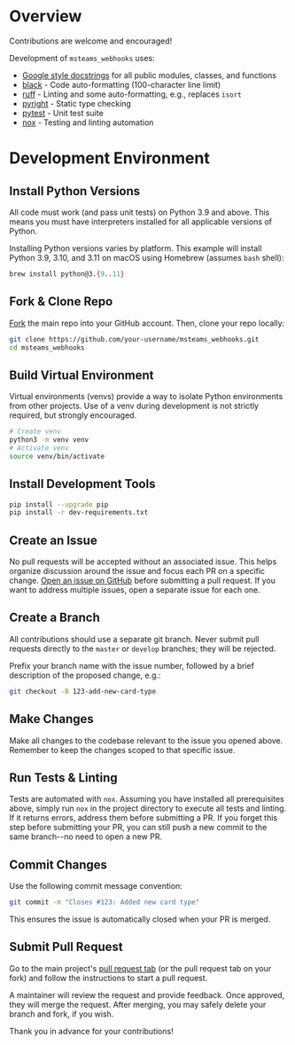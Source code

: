 
# Overview

Contributions are welcome and encouraged!

Development of `msteams_webhooks` uses:

* [Google style docstrings](https://google.github.io/styleguide/pyguide.html#38-comments-and-docstrings) for all public modules, classes, and functions
* [black](https://github.com/psf/black) - Code auto-formatting (100-character line limit)
* [ruff](https://beta.ruff.rs/) - Linting and some auto-formatting, e.g., replaces `isort`
* [pyright](https://github.com/microsoft/pyright) - Static type checking
* [pytest](https://docs.pytest.org/) - Unit test suite
* [nox](https://nox.thea.codes/) - Testing and linting automation

# Development Environment

## Install Python Versions

All code must work (and pass unit tests) on Python 3.9 and above. This means you must have interpreters installed for all applicable versions of Python.

Installing Python versions varies by platform. This example will install Python 3.9, 3.10, and 3.11 on macOS using Homebrew (assumes `bash` shell):

```bash
brew install python@3.{9..11}
```

## Fork & Clone Repo
[Fork](https://github.com/decoupca/msteams_webhooks/fork) the main repo into your GitHub account. Then, clone your repo locally: 

```sh
git clone https://github.com/your-username/msteams_webhooks.git
cd msteams_webhooks
```

## Build Virtual Environment

Virtual environments (venvs) provide a way to isolate Python environments from other projects. Use of a venv during development is not strictly required, but strongly encouraged.

```sh
# Create venv
python3 -m venv venv
# Activate venv
source venv/bin/activate
```

## Install Development Tools

```sh
pip install --upgrade pip
pip install -r dev-requirements.txt
```

## Create an Issue

No pull requests will be accepted without an associated issue. This helps organize discussion around the issue and focus each PR on a specific change. [Open an issue on GitHub](https://github.com/decoupca/msteams_webhooks/issues/new) before submitting a pull request. If you want to address multiple issues, open a separate issue for each one.

## Create a Branch

All contributions should use a separate git branch. Never submit pull requests directly to the `master` or `develop` branches; they will be rejected.

Prefix your branch name with the issue number, followed by a brief description of the proposed change, e.g.:

```sh
git checkout -B 123-add-new-card-type
```

## Make Changes

Make all changes to the codebase relevant to the issue you opened above. Remember to keep the changes scoped to that specific issue.

## Run Tests & Linting

Tests are automated with `nox`. Assuming you have installed all prerequisites above, simply run `nox` in the project directory to execute all tests and linting. If it returns errors, address them before submitting a PR. If you forget this step before submitting your PR, you can still push a new commit to the same branch--no need to open a new PR.

## Commit Changes

Use the following commit message convention:

```sh
git commit -m "Closes #123: Added new card type"
```

This ensures the issue is automatically closed when your PR is merged.

## Submit Pull Request

Go to the main project's [pull request tab](https://github.com/decoupca/msteams_webhooks/pulls) (or the pull request tab on your fork) and follow the instructions to start a pull request.

A maintainer will review the request and provide feedback. Once approved, they will merge the request. After merging, you may safely delete your branch and fork, if you wish.

Thank you in advance for your contributions!
